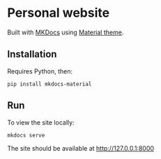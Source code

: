 # Personal website

Built with [MKDocs][1] using [Material theme][2].

## Installation

Requires Python, then:

```
pip install mkdocs-material
```

## Run

To view the site locally:

```
mkdocs serve
```

The site should be available at <http://127.0.0.1:8000>


[1]: https://www.mkdocs.org
[2]: https://github.com/squidfunk/mkdocs-material
